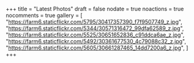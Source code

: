 +++
title = "Latest Photos"
draft = false
nodate = true
noactions = true
nocomments = true
gallery = [
  "https://farm6.staticflickr.com/5795/30417357390_f7f9507749_z.jpg",
  "https://farm6.staticflickr.com/5344/30571316472_99dfa62589_z.jpg",
  "https://farm6.staticflickr.com/5525/30651652836_c91ddca6ae_z.jpg",
  "https://farm6.staticflickr.com/5492/30361677530_4c79088c32_z.jpg",
  "https://farm6.staticflickr.com/5605/30661287465_14dd7200a6_z.jpg",
]
+++

<!-- <script type="text/javascript" charset="utf-8">
    $(document).ready(function() {
        $.getJSON("http://flickrit.pboehm.org/photos/phboehm", function(data){
            $.each(data, function(i,item){
                console.log(item);
                var image =
                    '<div class="flickr_image_container">' +
                    '<a class="flickr_image" href="' + item.photo_url + '">' +
                    '<img class="lazy" data-original="' + item.url_z +
                    '"/></a><p class="flickr_image_title">' + item.title +
                    '</p></div>';
                $(image).appendTo("#images");
            });
            $("img.lazy").lazyload({
                effect : "fadeIn"
            });
        });
    });
</script> -->
